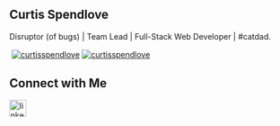 ## Curtis Spendlove

<p align="left">Disruptor (of bugs) | Team Lead | Full-Stack Web Developer | #catdad.</p>

<p>&nbsp;<a href="https://github.com/curtisspendlove#gh-dark-mode-only" target="_blank"><img align="center" src="https://github-readme-stats.vercel.app/api?username=curtisspendlove&count_private=true&show_icons=true&theme=nightowl#gh-dark-mode-only" alt="curtisspendlove" /></a>
<a href="https://github.com/curtisspendlove#gh-light-mode-only" target="_blank"><img align="center" src="https://github-readme-stats.vercel.app/api?username=curtisspendlove&count_private=true&show_icons=true&theme=vue#gh-light-mode-only" alt="curtisspendlove" /></a>
</p> 

## Connect with Me

<p align="left">
<a href="https://www.linkedin.com/in/curtisspendlove/" target="_blank"><img align="left" alt="linkedin" width="30px" style="padding-right: 10px;" src="https://cdn.jsdelivr.net/gh/devicons/devicon/icons/linkedin/linkedin-original.svg" /></a>
</p>
